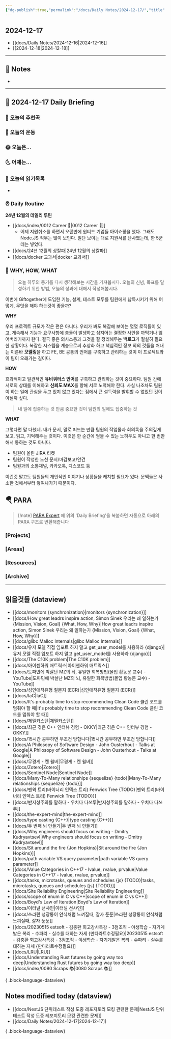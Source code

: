 ```yaml
---
{"dg-publish":true,"permalink":"/docs/Daily Notes/2024-12-17/","title":"2024-12-17","tags":[" DailyNote "]}
---
```



## 2024-12-17

- [[docs/Daily Notes/2024-12-16\|2024-12-16]] 
- [[2024-12-18\|2024-12-18]]

---

## 📝 Notes

- 


---

## 📅 2024-12-17 Daily Briefing

### 🎵 오늘의 추천곡

### 🏃 오늘의 운동

### 🌞 오늘은...

### 🌜 어제는...

### 📖 오늘의 읽기목록

- 

### ⏰ Daily Routine

**24년 12월의 데일리 루틴**

- [[docs/index/0012 Career 💼\|0012 Career 💼]]
	- 어제 지원취소를 하면서 오랜만에 원티드 기업들 아이쇼핑을 했다. 그래도 Node.JS 직무는 많이 보인다. 일단 보이는 대로 지원서를 난사했는데, 한 5군데는 넣었다.
- [[docs/24년 12월의 상칼파\|24년 12월의 상칼파]]
- [[docs/docker 교과서\|docker 교과서]]

### 🚀 WHY, HOW, WHAT

> 오늘 하루의 동기를 다시 생각해보는 시간을 가져봅시다. 오늘의 신념, 목표를 달성하기 위한 방법, 오늘의 성과에 대해서 작성해봅시다.

이번에 Giftogether에 도입한 기능, 설계, 테스트 모두를 팀원에게 납득시키기 위해 어떻게, 무엇을 해야 하는것이 좋을까?

**WHY**

우리 프로젝트 규모가 작은 편은 아니다. 우리가 봐도 복잡해 보이는 몇몇 로직들이 있고, 계속해서 기능과 요구사항에 충돌이 발생하고 심지어는 결정한 사안을 까먹거나 잃어버리기까지 한다. 결국 좋은 의사소통과 그것을 잘 정리해두는 **백로그**가 절실히 필요한 상황이다. 복잡한 시스템을 계층으로써 추상화 하고 핵심적인 정보 외의 것들을 쳐내는 이른바 **모델링**을 하고 FE, BE 공통의 언어를 구축하고 관리하는 것이 이 프로젝트와 이 팀이 오래가는 길이다.

**HOW**

효과적이고 일관적인 **유비쿼터스 언어**를 구축하고 관리하는 것이 중요하다. 팀원 간에 서로의 상태를 이해하고 **신뢰도 MAX**를 향해 서로 노력해야 한다. 사실 나조차도 팀원이 하는 일에 관심을 두고 있지 않고 있다는 점에서 큰 설득력을 발휘할 수 없었던 것이 아닐까 싶다.

> 내 일에 집중하는 것 만큼 중요한 것이 팀원의 일에도 집중하는 것

**WHAT**

그렇다면 말 다했네. 내가 문서, 말로 떠드는 만큼 팀원의 작업물과 회의록을 주의깊게 보고, 읽고, 기억해주는 것이다. 이것은 한 순간에 얻을 수 있는 노하우도 아니고 한 번만 해서 통하는 것도 아니다.

- 팀원이 올린 JIRA 티켓
- 팀원이 작성한 노션 문서/마감보고/안건
- 팀원과의 소통채널, 카카오톡, 디스코드 등

이런것 말고도 팀원들의 개인적인 이야기나 상황들을 캐치할 필요가 있다. 문맥들은 사소한 것에서부터 쌓여나가기 때문이다.

##  🪂 PARA

> [!note] [PARA Expert](https://chatgpt.com/g/g-46Xrh4MXk-para-expert) 에 위의 'Daily Briefing'을 복붙하면 자동으로 아래의 PARA 구조로 변환해줍니다

### [Projects]

### [Areas]

### [Resources]

### [Archive]

---

## 읽을것들 (dataview)

- [[docs/monitors {synchronization}\|monitors {synchronization}]]
- [[docs/How great leadrs inspire action, Simon Sinek 우리는 왜 일하는가 {Mission, Vision, Goal} {What, How, Why}\|How great leadrs inspire action, Simon Sinek 우리는 왜 일하는가 {Mission, Vision, Goal} {What, How, Why}]]
- [[docs/glibc Malloc Internals\|glibc Malloc Internals]]
- [[docs/유저 모델 직접 임포트 하지 말고 get_user_model를 사용하라 {django}\|유저 모델 직접 임포트 하지 말고 get_user_model를 사용하라 {django}]]
- [[docs/The C10K problem\|The C10K problem]]
- [[docs/아이젠하워 매트릭스\|아이젠하워 매트릭스]]
- [[docs/도파민에 박살난 MZ의 뇌, 유일한 회복방법(몰입 황농문 교수) - YouTube\|도파민에 박살난 MZ의 뇌, 유일한 회복방법(몰입 황농문 교수) - YouTube]]
- [[docs/성인애착유형 질문지 (ECR)\|성인애착유형 질문지 (ECR)]]
- [[docs/IaC\|IaC]]
- [[docs/It's probably time to stop recommending Clean Code 클린 코드를 멈춰야 할 때\|It's probably time to stop recommending Clean Code 클린 코드를 멈춰야 할 때]]
- [[docs/제텔카스텐\|제텔카스텐]]
- [[docs/최근 겪은 C++ 인터뷰 경험 - OKKY\|최근 겪은 C++ 인터뷰 경험 - OKKY]]
- [[docs/15시간 공부하면 무조건 망합니다\|15시간 공부하면 무조건 망합니다]]
- [[docs/A Philosopy of Software Design - John Ousterhout - Talks at Google\|A Philosopy of Software Design - John Ousterhout - Talks at Google]]
- [[docs/무경계 - 켄 윌버\|무경계 - 켄 윌버]]
- [[docs/Zotero\|Zotero]]
- [[docs/Sentinel Node\|Sentinel Node]]
- [[docs/Many-To-Many relationships {sequelize} {todo}\|Many-To-Many relationships {sequelize} {todo}]]
- [[docs/펜윅 트리(바이너리 인덱스 트리) Fenwick Tree {TODO}\|펜윅 트리(바이너리 인덱스 트리) Fenwick Tree {TODO}]]
- [[docs/반지성주의를 말하다 - 우치다 다쓰루\|반지성주의를 말하다 - 우치다 다쓰루]]
- [[docs/the-expert-mind\|the-expert-mind]]
- [[docs/type casting {C++}\|type casting {C++}]]
- [[docs/두 번째 뇌 만들기\|두 번째 뇌 만들기]]
- [[docs/Why engineers should focus on writing - Dmitry Kudryavtsevl\|Why engineers should focus on writing - Dmitry Kudryavtsevl]]
- [[docs/Sit around the fire {Jon Hopkins}\|Sit around the fire {Jon Hopkins}]]
- [[docs/path variable VS query parameter\|path variable VS query parameter]]
- [[docs/Value Categories in C++17 - lvalue, rvalue, prvalue\|Value Categories in C++17 - lvalue, rvalue, prvalue]]
- [[docs/tasks, microtasks, queues and schedules {js} {TODO}\|tasks, microtasks, queues and schedules {js} {TODO}]]
- [[docs/Site Reliability Engineering\|Site Reliability Engineering]]
- [[docs/scope of enum in C vs C++\|scope of enum in C vs C++]]
- [[docs/Boyd's Law of Iteration\|Boyd's Law of Iteration]]
- [[docs/이터널 선샤인\|이터널 선샤인]]
- [[docs/쓰라린 성장통이 안식처럼 느껴질때, 잘자 푼푼\|쓰라린 성장통이 안식처럼 느껴질때, 잘자 푼푼]]
- [[docs/20230515 estsoft - 김충환 회고강사특강 - 3점조직 - 야생학습 - 자기계발은 복리 - 수파리 - 실수를 대하는 자세 {만다라트수정필요}\|20230515 estsoft - 김충환 회고강사특강 - 3점조직 - 야생학습 - 자기계발은 복리 - 수파리 - 실수를 대하는 자세 {만다라트수정필요}]]
- [[docs/LRU\|LRU]]
- [[docs/Understanding Rust futures by going way too deep\|Understanding Rust futures by going way too deep]]
- [[docs/index/0080 Scraps 📚\|0080 Scraps 📚]]

{ .block-language-dataview}

## Notes modified today (dataview)

- [[docs/NestJS 단위테스트 작성 도중 레포지토리 모킹 관련한 문제\|NestJS 단위테스트 작성 도중 레포지토리 모킹 관련한 문제]]
- [[docs/Daily Notes/2024-12-17\|2024-12-17]]

{ .block-language-dataview}

